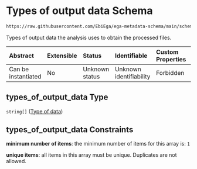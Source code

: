 # Types of output data Schema

```txt
https://raw.githubusercontent.com/EbiEga/ega-metadata-schema/main/schemas/EGA.analysis.json#/properties/types_of_output_data
```

Types of output data the analysis uses to obtain the processed files.

| Abstract            | Extensible | Status         | Identifiable            | Custom Properties | Additional Properties | Access Restrictions | Defined In                                                                       |
| :------------------ | :--------- | :------------- | :---------------------- | :---------------- | :-------------------- | :------------------ | :------------------------------------------------------------------------------- |
| Can be instantiated | No         | Unknown status | Unknown identifiability | Forbidden         | Forbidden             | none                | [EGA.analysis.json\*](../../../schemas/EGA.analysis.json "open original schema") |

## types\_of\_output\_data Type

`string[]` ([Type of data](ega-12-definitions-type-of-data.md))

## types\_of\_output\_data Constraints

**minimum number of items**: the minimum number of items for this array is: `1`

**unique items**: all items in this array must be unique. Duplicates are not allowed.
